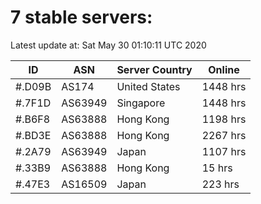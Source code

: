 # 7 stable servers:

Latest update at: Sat May 30 01:10:11 UTC 2020

| ID | ASN | Server Country | Online |
| -- | --- | -------------- | ------ |
| #.D09B | AS174 | United States | 1448 hrs |
| #.7F1D | AS63949 | Singapore | 1448 hrs |
| #.B6F8 | AS63888 | Hong Kong | 1198 hrs |
| #.BD3E | AS63888 | Hong Kong | 2267 hrs |
| #.2A79 | AS63949 | Japan | 1107 hrs |
| #.33B9 | AS63888 | Hong Kong | 15 hrs |
| #.47E3 | AS16509 | Japan | 223 hrs |

